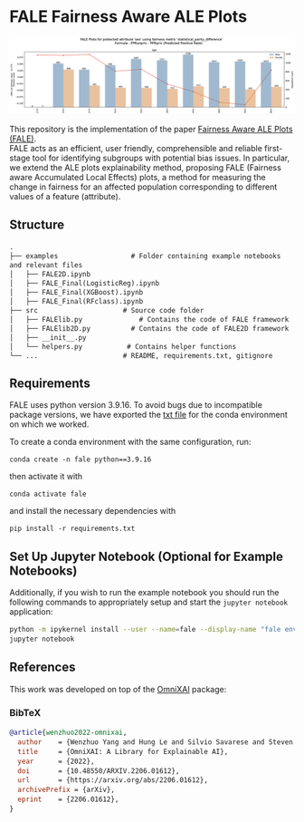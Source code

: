 # FALE Fairness Aware ALE Plots

![FALE Overview](examples/age.png)

This repository is the implementation of the paper [Fairness Aware ALE Plots (FALE)](https://arxiv.org/abs/2404.18685). <br>
FALE acts as an efficient, user friendly, comprehensible and reliable first-stage tool for identifying subgroups with potential bias issues. In particular, we extend the ALE plots explainability method, proposing FALE (Fairness aware Accumulated Local Effects) plots, a method for measuring the change in fairness for an affected population corresponding to different values of a feature (attribute).

## Structure
    .
    ├── examples                  # Folder containing example notebooks and relevant files 
    │   ├── FALE2D.ipynb
    │   ├── FALE_Final(LogisticReg).ipynb
    │   ├── FALE_Final(XGBoost).ipynb
    │   ├── FALE_Final(RFclass).ipynb
    ├── src                     # Source code folder
    │   ├── FALElib.py              # Contains the code of FALE framework
    │   ├── FALElib2D.py          # Contains the code of FALE2D framework
    │   ├── __init__.py               
    │   └── helpers.py           # Contains helper functions
    └── ...                     # README, requirements.txt, gitignore
    
## Requirements
FALE uses python version 3.9.16. To avoid bugs due to incompatible package versions, we have exported the [txt file](requirements.txt) for the conda environment on which we worked.

To create a conda environment with the same configuration, run:

```setup
conda create -n fale python==3.9.16
```

then activate it with

```setup
conda activate fale
```

and install the necessary dependencies with

```
pip install -r requirements.txt
```

 ## Set Up Jupyter Notebook (Optional for Example Notebooks)
   
Additionally, if you wish to run the example notebook you should run the following commands to appropriately setup and start the `jupyter notebook` application:

```bash
python -m ipykernel install --user --name=fale --display-name "fale env"
jupyter notebook
```

## References

This work was developed on top of the [OmniXAI](https://github.com/salesforce/OmniXAI) package:

### BibTeX
```bibtex
@article{wenzhuo2022-omnixai,
  author    = {Wenzhuo Yang and Hung Le and Silvio Savarese and Steven Hoi},
  title     = {OmniXAI: A Library for Explainable AI},
  year      = {2022},
  doi       = {10.48550/ARXIV.2206.01612},
  url       = {https://arxiv.org/abs/2206.01612},
  archivePrefix = {arXiv},
  eprint    = {2206.01612},
}
